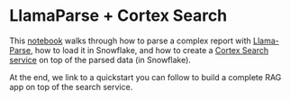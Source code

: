 # LlamaParse + Cortex Search

This [notebook](https://github.com/sfc-gh-jreini/llama-parse-cortex-search/blob/main/llama-cloud-snowflake.ipynb) walks through how to parse a complex report with [Llama-Parse](https://www.llamaindex.ai/llamaparse), how to load it in Snowflake, and how to create a [Cortex Search service](https://docs.snowflake.com/en/user-guide/snowflake-cortex/cortex-search/cortex-search-overview) on top of the parsed data (in Snowflake).

At the end, we link to a quickstart you can follow to build a complete RAG app on top of the search service.
